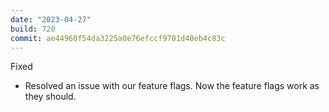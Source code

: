 ```yaml
---
date: "2023-04-27"
build: 720
commit: ae44960f54da3225a0e76efccf9701d40eb4c83c
---
```


Fixed
- Resolved an issue with our feature flags. Now the feature flags work as they should. 
